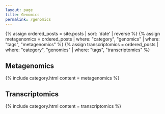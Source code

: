 ```yaml
---
layout: page
title: Genomics
permalink: /genomics
---
```

<!-- Posts preprocessing -->
{% assign ordered_posts = site.posts | sort: 'date' | reverse %}
{% assign metagenomics = ordered_posts | where: "category", "genomics" | where: "tags", "metagenomics" %}
{% assign transcriptomics = ordered_posts | where: "category", "genomics" | where: "tags", "transcriptomics" %}

## Metagenomics
{% include category.html content = metagenomics %}

## Transcriptomics
{% include category.html content = transcriptomics %}

<script>
    var coll = document.getElementsByClassName("collapsible");
    var i;
    
    for (i = 0; i < coll.length; i++) {
      coll[i].addEventListener("click", function() {
        this.classList.toggle("active");
        var content = this.nextElementSibling;
        if (content.style.maxHeight){
          content.style.maxHeight = null;
        } else {
          content.style.maxHeight = content.scrollHeight + "px";
        }
      });
    }
</script>